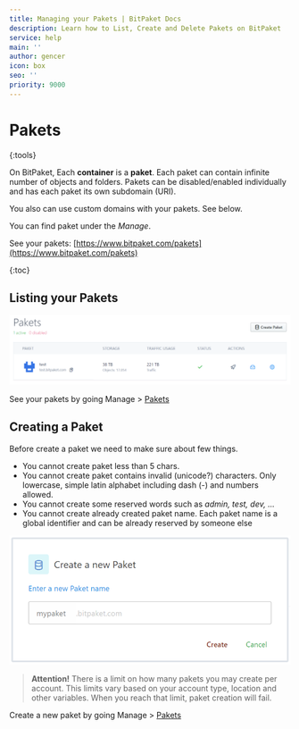 ```yaml
---
title: Managing your Pakets | BitPaket Docs
description: Learn how to List, Create and Delete Pakets on BitPaket
service: help
main: ''
author: gencer
icon: box
seo: ''
priority: 9000
---
```


# Pakets
{:tools}

On BitPaket, Each **container** is a **paket**. Each paket can contain infinite number of objects and folders. Pakets can be disabled/enabled individually and has each paket its own subdomain (URI).

You also can use custom domains with your pakets. See below.

You can find paket under the *Manage*.

See your pakets: [https://www.bitpaket.com/pakets](https://www.bitpaket.com/pakets)

{:toc}

## Listing your Pakets

![pakets](./images/pakets_dpi.png)

See your pakets by going Manage > [Pakets](https://www.bitpaket.com/pakets)


## Creating a Paket

Before create a paket we need to make sure about few things.

* You cannot create paket less than 5 chars.
* You cannot create paket contains invalid (unicode?) characters. Only lowercase, simple latin alphabet including dash (-) and numbers allowed.
* You cannot create some reserved words such as *admin, test, dev, ...*
* You cannot create already created paket name. Each paket name is a global identifier and can be already reserved by someone else

![paket_create](./images/pakets_create.png)

> **Attention!** There is a limit on how many pakets you may create per account. This limits vary based on your account type, location and other variables. When you reach that limit, paket creation will fail.

Create a new paket by going Manage > [Pakets](https://www.bitpaket.com/pakets)


